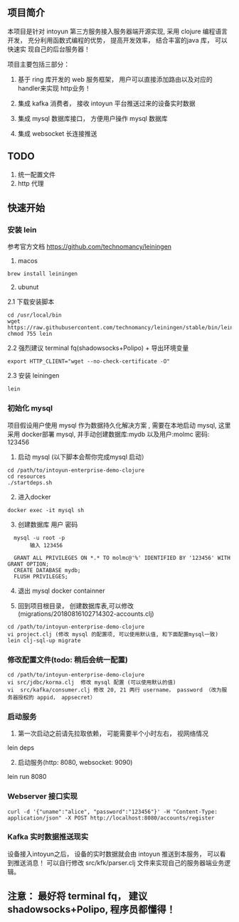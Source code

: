 ## 项目简介

本项目是针对 intoyun 第三方服务接入服务器端开源实现, 采用 clojure 编程语言
开发， 充分利用函数式编程的优势， 提高开发效率， 结合丰富的java 库， 可以快速实
现自己的后台服务器！

项目主要包括三部分：

1. 基于 ring 库开发的 web 服务框架， 用户可以直接添加路由以及对应的handler来实现
   http业务！

2. 集成 kafka 消费者， 接收 intoyun 平台推送过来的设备实时数据

3. 集成 mysql 数据库接口， 方便用户操作 mysql 数据库

4. 集成 websocket 长连接推送

## TODO

1. 统一配置文件
2. http 代理

## 快速开始

### 安装 lein

参考官方文档  https://github.com/technomancy/leiningen

1. macos 

```
brew install leiningen
```

2. ubunut

2.1 下载安装脚本

```
cd /usr/local/bin
wget https://raw.githubusercontent.com/technomancy/leiningen/stable/bin/lein
chmod 755 lein
```

2.2 强烈建议 terminal fq(shadowsocks+Polipo) + 导出环境变量

```
export HTTP_CLIENT="wget --no-check-certificate -O"
```

2.3 安装 leiningen

```
lein
```

### 初始化 mysql

项目假设用户使用 mysql 作为数据持久化解决方案 , 需要在本地启动 mysql, 这里采用
docker部署 mysql, 并手动创建数据库:mydb 以及用户:molmc 密码: 123456

1. 启动 mysql (以下脚本会帮你完成mysql 启动）

```
cd /path/to/intoyun-enterprise-demo-clojure
cd resources
./startdeps.sh
```

2. 进入docker
```
docker exec -it mysql sh
```

3. 创建数据库 用户 密码

```
  mysql -u root -p
       输入 123456

  GRANT ALL PRIVILEGES ON *.* TO molmc@'%' IDENTIFIED BY '123456' WITH GRANT OPTION;
  CREATE DATABASE mydb;
  FLUSH PRIVILEGES;
```

4. 退出 mysql docker containner

5. 回到项目根目录， 创建数据库表,可以修改 (migrations/20180816102714302-accounts.clj)

```
cd /path/to/intoyun-enterprise-demo-clojure
vi project.clj (修改 mysql 的配置项, 可以使用默认值, 和下面配置mysql一致) 
lein clj-sql-up migrate

```

### 修改配置文件(todo: 稍后会统一配置)

```
cd /path/to/intoyun-enterprise-demo-clojure
vi src/jdbc/korma.clj  修改 mysql 配置 (可以使用默认的值)
vi  src/kafka/consumer.clj 修改 20, 21 两行 username， password （改为服务器授权的 appid， appsecret）
```

### 启动服务
1. 第一次启动之前请先拉取依赖， 可能需要半个小时左右， 视网络情况

  lein deps

2. 启动服务(http: 8080, websocket: 9090)

  lein run 8080

### Webserver 接口实现

```
curl -d '{"uname":"alice", "password":"123456"}' -H "Content-Type: application/json" -X POST http://localhost:8080/accounts/register
```

### Kafka 实时数据推送现实

设备接入intoyun之后， 设备的实时数据就会由 intoyun 推送到本服务， 可以看到推送消息！
可以自行修改 src/kfk/parser.clj 文件来实现自己的服务器端业务逻辑。


## 注意： 最好将 terminal fq， 建议 shadowsocks+Polipo, 程序员都懂得！
